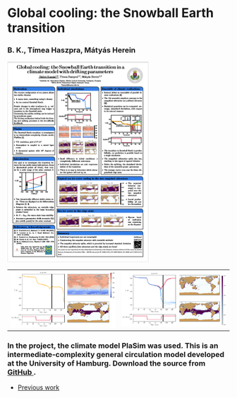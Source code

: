 # Global cooling: the Snowball Earth transition

### B. K., Tímea Haszpra, Mátyás Herein


<a href="posters/EGU2019_poster.pdf">
<img src="posters/egu2019.png" alt="EGU 2019 Poster" title="EGU 2019 Poster"/>
</a>

<table class="wide">
 <tr>
  <td class="left">
    <a href="edge_state.gif">
        <img src="edge_state_egu.png" alt="The edge state" title="The edge state"/>
    </a>
  </td>
  <td class="right">
    <a href="average_sic.gif">
        <img src="average_egu.png" alt="Coexisting snapshot attractors" title="Coexisting snapshot attractors"/>
    </a>
  </td>
</tr>
</table>

### In the project, the climate model PlaSim was used. This is an intermediate-complexity general circulation model developed at the University of Hamburg. Download the source from <a href = "https://github.com/HartmutBorth/PLASIM">GitHub </a>.


<div class="navbar">
  <div class="navbar-inner">
      <ul class="nav">
          <li><a href="posters.html">Previous work</a></li>
      </ul>
  </div>
</div>
